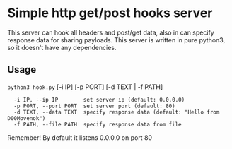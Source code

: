 # Simple http get/post hooks server

This server can hook all headers and post/get data, also in can specify response data for sharing payloads.
This server is written in pure python3, so it doesn't have any dependencies.

## Usage

`python3 hook.py` [-i IP] [-p PORT] [-d TEXT | -f PATH]

```text
  -i IP, --ip IP        set server ip (default: 0.0.0.0)
  -p PORT, --port PORT  set server port (default: 80)
  -d TEXT, --data TEXT  specify response data (default: "Hello from D00Movenok")
  -f PATH, --file PATH  specify response data from file
```

Remember! By default it listens 0.0.0.0 on port 80
